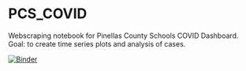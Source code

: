 # PCS_COVID
Webscraping notebook for Pinellas County Schools COVID Dashboard. Goal: to create time series plots and analysis of cases. 

[![Binder](https://mybinder.org/badge_logo.svg)](https://mybinder.org/v2/gh/Rosenheim-Lab/PCS_COVID/HEAD?filepath=dashboard_analysis.py)
